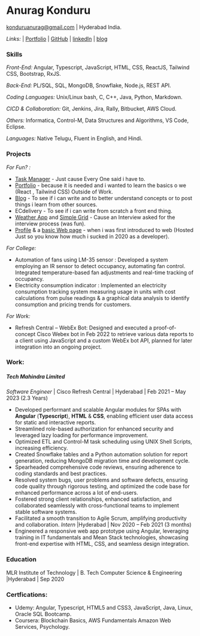 # Anurag Konduru
konduruanurag@gmail.com | Hyderabad India.

*Links:* | [Portfolio](https://anuragkonduru.com) | [GitHub](https://github.com/AnuragKonduru) | [linkedIn](https://linkedin.com/anurag-konduru) | [blog](https://blog.anuragkonduru.com)

### Skills
*Front-End:* Angular, Typescript, JavaScript, HTML, CSS, ReactJS, Tailwind CSS, Bootstrap, RxJS. 

*Back-End:* PL/SQL, SQL, MongoDB, Snowflake, Node.js, REST API. 

*Coding Languages:* Unix/Linux bash, C, C++, Java, Python, Markdown. 

*CICD & Collaboration:* Git, Jenkins, Jira, Rally, Bitbucket, AWS Cloud. 

*Others:* Informatica, Control-M, Data Structures and Algorithms, VS Code, Eclipse. 

*Languages:* Native Telugu, Fluent in English, and Hindi. 

### Projects
*For Fun? :*
- [Task Manager](https://taskmanager-init.netlify.app) - Just cause Every One said i have to. 
- [Portfolio](https://anuragkonduru.com/) - because it is needed and i wanted to learn the basics o we (React , Tailwind CSS) Outside of Work. 
- [Blog](https://blog.anuragkonduru.com/) - To see if i can write and to better understand concepts or to post things i learn from other sources.  
- ECdelivery - To see if i can write from scratch a front end thing. 
- [Weather App](https://counter-weather.netlify.app/) and [Simple Grid](https://sample-layout-grid.netlify.app/) -  Cause an Interview asked for the interview process (was fun). 
- [Profile](https://profile2020.netlify.app/) & a [basic Web page](https://animanga2020.netlify.app/) - when i was first introduced to web (Hosted Just so you know  how much i sucked in 2020 as a developer). 

*For College:*
- Automation of fans using LM-35 sensor : Developed a system employing an IR sensor to detect occupancy, automating fan
control. Integrated temperature-based fan adjustments and real-time tracking of occupancy. 
- Electricity consumption indicator : Implemented an electricity consumption tracking system measuring usage in units with
cost calculations from pulse readings & a graphical data analysis to identify consumption and pricing trends for customers. 

*For Work:*
- Refresh Central – WebEx Bot: Designed and executed a proof-of-concept Cisco Webex bot in Feb 2022 to retrieve various data
reports to a client using JavaScript and a custom WebEx bot API, planned for later integration into an ongoing project. 

### Work:
##### Tech Mahindra Limited
*Software Engineer* | Cisco Refresh Central | Hyderabad | Feb 2021 – May 2023 (2.3 Years)
- Developed performant and scalable Angular modules for SPAs with **Angular** (**Typescript**), **HTML** & **CSS**, enabling efficient user
data access for static and interactive reports.
- Streamlined role-based authorization for enhanced security and leveraged lazy loading for performance improvement.
- Optimized ETL and Control-M task scheduling using UNIX Shell Scripts, increasing efficiency.
- Created Snowflake tables and a Python automation solution for report generation, reducing MongoDB migration time
and development cycle.
- Spearheaded comprehensive code reviews, ensuring adherence to coding standards and best practices.
- Resolved system bugs, user problems and software defects, ensuring code quality through rigorous testing, and optimized the
code base for enhanced performance across a lot of end-users.
- Fostered strong client relationships, enhanced satisfaction, and collaborated seamlessly with cross-functional teams to
implement stable software systems.
- Facilitated a smooth transition to Agile Scrum, amplifying productivity  and collaboration.
*Intern* |Hyderabad | Nov 2020 – Feb 2021 (3 months)
- Engineered a responsive web app prototype using Angular, leveraging training in IT fundamentals and Mean Stack technologies, showcasing front-end expertise with HTML, CSS, and seamless design integration.

### Education
MLR Institute of Technology | B. Tech Computer Science & Engineering |Hyderabad | Sep 2020
### Certfications:
- Udemy: Angular, Typescript, HTML5 and CSS3, JavaScript, Java, Linux, Oracle SQL Bootcamp.
- Coursera: Blockchain Basics, AWS Fundamentals Amazon Web Services, Psychology.
